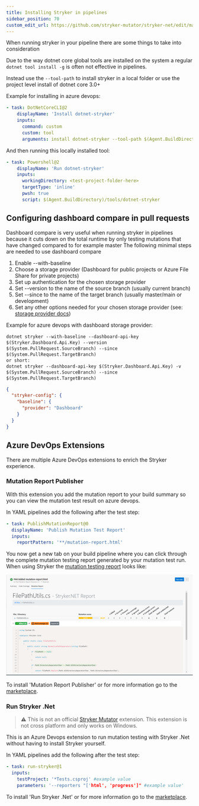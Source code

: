 ```yaml
---
title: Installing Stryker in pipelines
sidebar_position: 70
custom_edit_url: https://github.com/stryker-mutator/stryker-net/edit/master/docs/stryker-in-pipeline.md
---
```


When running stryker in your pipeline there are some things to take into consideration

Due to the way dotnet core global tools are installed on the system a regular `dotnet tool install -g` is often not effective in pipelines.

Instead use the `--tool-path` to install stryker in a local folder or use the project level install of dotnet core 3.0+

Example for installing in azure devops:

```yaml
- task: DotNetCoreCLI@2
    displayName: 'Install dotnet-stryker'
    inputs:
      command: custom
      custom: tool
      arguments: install dotnet-stryker --tool-path $(Agent.BuildDirectory)/tools
```

And then running this locally installed tool:

```yaml
- task: Powershell@2
    displayName: 'Run dotnet-stryker'
    inputs:
      workingDirectory: <test-project-folder-here>
      targetType: 'inline'
      pwsh: true
      script: $(Agent.BuildDirectory)/tools/dotnet-stryker
```

## Configuring dashboard compare in pull requests
Dashboard compare is very useful when running stryker in pipelines because it cuts down on the total runtime by only testing mutations that have changed compared to for example master
The following minimal steps are needed to use dashboard compare

1. Enable --with-baseline
1. Choose a storage provider (Dashboard for public projects or Azure File Share for private projects)
1. Set up authentication for the chosen storage provider 
1. Set --version to the name of the source branch (usually current branch)
1. Set --since to the name of the target branch (usually master/main or development)
1. Set any other options needed for your chosen storage provider (see: [storage provider docs](https://stryker-mutator.io/docs/stryker-net/configuration#baselineprovider-string))

Example for azure devops with dashboard storage provider:
```
dotnet stryker --with-baseline --dashboard-api-key $(Stryker.Dashboard.Api.Key) --version $(System.PullRequest.SourceBranch) --since $(System.PullRequest.TargetBranch)
or short:
dotnet stryker --dashboard-api-key $(Stryker.Dashboard.Api.Key) -v $(System.PullRequest.SourceBranch) --since $(System.PullRequest.TargetBranch)
```

```json
{
  "stryker-config": {
    "baseline": {
      "provider": "Dashboard"
    }
  }
}
```

## Azure DevOps Extensions
There are multiple Azure DevOps extensions to enrich the Stryker experience. 

### Mutation Report Publisher
With this extension you add the mutation report to your build summary so you can view the mutation test result on azure devops.

In YAML pipelines add the following after the test step:

```yaml
- task: PublishMutationReport@0
  displayName: 'Publish Mutation Test Report'
  inputs:
    reportPattern: '**/mutation-report.html'
```

You now get a new tab on your build pipeline where you can click through the complete mutation testing report generated by your mutation test run. When using Stryker the [mutation testing report](https://github.com/stryker-mutator/mutation-testing-elements) looks like:

![mutation report in a build](./images/devops-report-publisher-tab.png)

To install 'Mutation Report Publisher' or for more information go to the [marketplace](https://marketplace.visualstudio.com/items?itemName=stryker-mutator.mutation-report-publisher).

### Run Stryker .Net
> ⚠ This is not an official [Stryker Mutator](https://stryker-mutator.io/) extension. This extension is not cross platform and only works on Windows.

This is an Azure Devops extension to run mutation testing with Stryker .Net without having to install Stryker yourself. 

In YAML pipelines add the following after the test step:

```yaml
- task: run-stryker@1
  inputs:
    testProject: '*Tests.csproj' #example value
    parameters: '--reporters "['html', 'progress']" #example value'
```

To install 'Run Stryker .Net' or for more information go to the [marketplace](https://marketplace.visualstudio.com/items?itemName=raschmitt.run-stryker-net-task).
